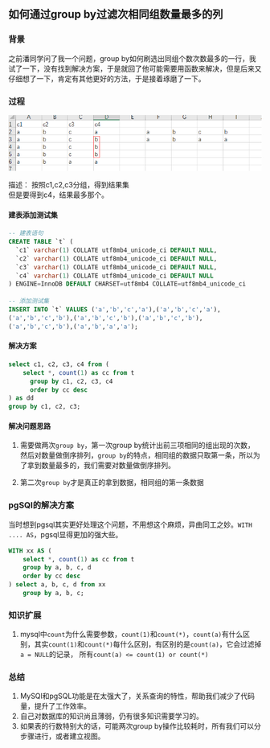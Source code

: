 
## 如何通过group by过滤次相同组数量最多的列

### 背景

之前潘同学问了我一个问题，group by如何刷选出同组个数次数最多的一行，我试了一下，没有找到解决方案，于是就回了他可能需要用函数来解决，但是后来又仔细想了一下，肯定有其他更好的方法，于是接着琢磨了一下。

### 过程

![img](../../../../../assets/mysql/group-by.png)

描述：
按照c1,c2,c3分组，得到结果集  
但是要得到c4，结果最多那个。

#### 建表添加测试集
```sql
-- 建表语句
CREATE TABLE `t` (
  `c1` varchar(1) COLLATE utf8mb4_unicode_ci DEFAULT NULL,
  `c2` varchar(1) COLLATE utf8mb4_unicode_ci DEFAULT NULL,
  `c3` varchar(1) COLLATE utf8mb4_unicode_ci DEFAULT NULL,
  `c4` varchar(1) COLLATE utf8mb4_unicode_ci DEFAULT NULL
) ENGINE=InnoDB DEFAULT CHARSET=utf8mb4 COLLATE=utf8mb4_unicode_ci

-- 添加测试集
INSERT INTO `t` VALUES ('a','b','c','a'),('a','b','c','a'),
('a','b','c','b'),('a','b','c','b'),('a','b','c','b'),
('a','b','c','b'),('a','b','a','a');
```

#### 解决方案
```sql
select c1, c2, c3, c4 from (
    select *, count(1) as cc from t 
      group by c1, c2, c3, c4 
      order by cc desc
) as dd 
group by c1, c2, c3;
```

#### 解决问题思路

1. 需要做两次`group by`，第一次group by统计出前三项相同的组出现的次数，然后对数量做倒序排列，`group by`的特点，相同组的数据只取第一条，所以为了拿到数量最多的，我们需要对数量做倒序排列。

2. 第二次`group by`才是真正的拿到数据，相同组的第一条数据

### pgSQl的解决方案

当时想到pgsql其实更好处理这个问题，不用想这个麻烦，异曲同工之妙。`WITH .... AS`，pgsql显得更加的强大些。
```sql
WITH xx AS (
	select *, count(1) as cc from t 
    group by a, b, c, d 
    order by cc desc
) select a, b, c, d from xx 
    group by a, b, c;
```

### 知识扩展

1. mysql中`count`为什么需要参数，`count(1)`和`count(*)`，`count(a)`有什么区别，其实`count(1)`和`count(*)`每什么区别，有区别的是`count(a)`，它会过滤掉`a = NULL`的记录，
所有`count(a) <= count(1) or count(*)`

### 总结

1. MySQl和pgSQL功能是在太强大了，关系查询的特性，帮助我们减少了代码量，提升了工作效率。
2. 自己对数据库的知识尚且薄弱，仍有很多知识需要学习的。
3. 如果表的行数特别大的话，可能两次group by操作比较耗时，所有我们可以分步骤进行，或者建立视图。
